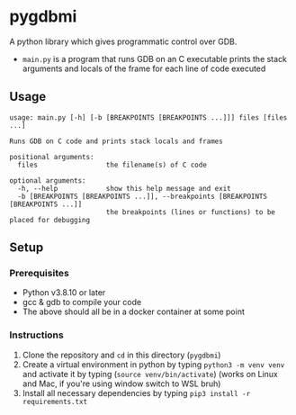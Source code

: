 # pygdbmi

A python library which gives programmatic control over GDB.
- `main.py` is a program that runs GDB on an C executable prints the stack arguments and locals of the frame for each line of code executed

## Usage
```
usage: main.py [-h] [-b [BREAKPOINTS [BREAKPOINTS ...]]] files [files ...]

Runs GDB on C code and prints stack locals and frames

positional arguments:
  files                 the filename(s) of C code

optional arguments:
  -h, --help            show this help message and exit
  -b [BREAKPOINTS [BREAKPOINTS ...]], --breakpoints [BREAKPOINTS [BREAKPOINTS ...]]
                        the breakpoints (lines or functions) to be placed for debugging
```

## Setup
### Prerequisites
- Python v3.8.10 or later
- gcc & gdb to compile your code
- The above should all be in a docker container at some point

### Instructions
1. Clone the repository and `cd` in this directory (`pygdbmi`)
2. Create a virtual environment in python by typing `python3 -m venv venv` and activate it by typing (`source venv/bin/activate`) (works on Linux and Mac, if you're using window switch to WSL bruh)
3. Install all necessary dependencies by typing `pip3 install -r requirements.txt`


